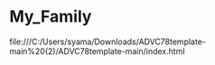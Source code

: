 # My_Family
file:///C:/Users/syama/Downloads/ADVC78template-main%20(2)/ADVC78template-main/index.html
